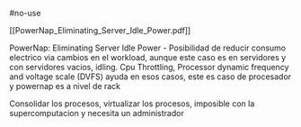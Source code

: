 #no-use 


[[PowerNap_Eliminating_Server_Idle_Power.pdf]]


PowerNap: Eliminating Server Idle Power - Posibilidad de reducir consumo electrico via cambios en el workload, aunque este caso es en servidores y con servidores vacios, idling.
Cpu Throttling, Processor dynamic frequency and voltage scale (DVFS) ayuda en esos casos, este es caso de procesador y powernap es a nivel de rack

Consolidar los procesos, virtualizar los procesos, imposible con la supercomputacion y necesita un administrador